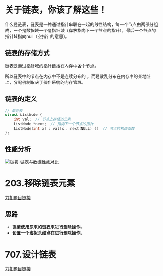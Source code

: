 # 关于链表，你该了解这些！

什么是链表，链表是一种通过指针串联在一起的线性结构，每一个节点由两部分组成，一个是数据域一个是指针域（存放指向下一个节点的指针），最后一个节点的指针域指向null（空指针的意思）。
## 链表的存储方式
链表是通过指针域的指针链接在内存中各个节点。

所以链表中的节点在内存中不是连续分布的 ，而是散乱分布在内存中的某地址上，分配机制取决于操作系统的内存管理。
## 链表的定义
```cpp
// 单链表
struct ListNode {
    int val;  // 节点上存储的元素
    ListNode *next;  // 指向下一个节点的指针
    ListNode(int x) : val(x), next(NULL) {}  // 节点的构造函数
};
```
## 性能分析

![链表-链表与数据性能对比](https://code-thinking-1253855093.file.myqcloud.com/pics/20200806195200276.png)

# 203.移除链表元素

[力扣题目链接](https://leetcode.cn/problems/remove-linked-list-elements/)

## 思路
* **直接使用原来的链表来进行删除操作。**
* **设置一个虚拟头结点在进行删除操作。**

# 707.设计链表

[力扣题目链接](https://leetcode.cn/problems/design-linked-list/)
